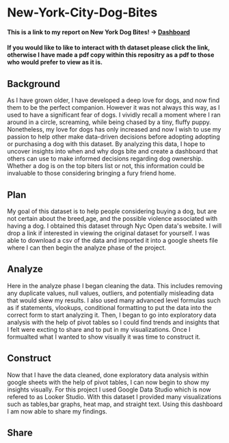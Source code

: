 # New-York-City-Dog-Bites
#### This is a link to my report on New York Dog Bites! -> [Dashboard](https://lookerstudio.google.com/reporting/db272abe-77fe-4810-b35a-b548c44501c8)
#### If you would like to like to interact with th dataset please click the link, otherwise I have made a pdf copy within this repositry as a pdf to those who would prefer to view as it is.

## Background 
As I have grown older, I have developed a deep love for dogs, and now find them to be the perfect companion. However it was not always this way, as I used to have a significant fear of dogs. I vividly recall a moment where I ran around in a circle, screaming, while being chased by a tiny, fluffy puppy. Nonetheless, my love for dogs has only increased and now I wish to use my passion to help other make data-driven decisions before adopting adopting or purchasing a dog with this dataset. By analyzing this data, I hope to uncover insights into when and why dogs bite and create a dashboard that others can use to make informed decisions regarding dog ownership. Whether a dog is on the top biters list or not, this information could be invaluable to those considering bringing a fury friend home.

## Plan
My goal of this dataset is to help people considering buying a dog, but are not certain about the breed,age, and the possible violence associated with having a dog.
I obtained this dataset through Nyc Open data's website. I will drop a link if interested in viewing the original dataset for yourself. I was able to download a csv of the data and imported it into a google sheets file where I can then begin the analyze phase of the project. 

## Analyze 
Here in the analyze phase I began cleaning the data. This includes removing any duplicate values, null values, outliers, and potentially misleading data that would skew my results. I also used many advanced level formulas such as if statements, vlookups, conditional formatting to put the data into the correct form to start analyzing it. Then, I began to go into exploratory data analysis with the help of pivot tables so I could find trends and insights that I felt were excting to share and to put in my visualizations. Once I formualted what I wanted to show visually it was time to construct it. 

## Construct 
Now that I have the data cleaned, done exploratory data analysis within google sheets with the help of pivot tables, I can now begin to show my insights visually. For this project I used Google Data Studio which is now refered to as Looker Studio. With this dataset I provided many visualizations such as tables,bar graphs, heat map, and straight text. Using this dashboard I am now able to share my findings. 

## Share 


